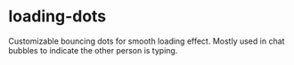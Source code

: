 # loading-dots
Customizable bouncing dots for smooth loading effect. Mostly used in chat bubbles to indicate the other person is typing.
